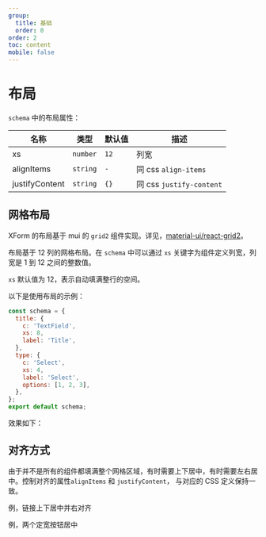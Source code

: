 ```yaml
---
group:
  title: 基础
  order: 0
order: 2
toc: content
mobile: false
---
```



# 布局


`schema` 中的布局属性：

| 名称           | 类型     | 默认值 | 描述                     |
| -------------- | -------- | ------ | ------------------------ |
| xs             | `number` | `12`   | 列宽                     |
| alignItems     | `string` | `-`    | 同 css `align-items`     |
| justifyContent | `string` | `{}`   | 同 css `justify-content` |

## 网格布局

XForm 的布局基于 mui 的 `grid2` 组件实现。详见，[material-ui/react-grid2](https://mui.com/material-ui/react-grid2/)。

布局基于 12 列的网格布局。在 `schema` 中可以通过 `xs` 关键字为组件定义列宽，列宽是 1 到 12 之间的整数值。

`xs` 默认值为 12，表示自动填满整行的空间。

以下是使用布局的示例：

``` js {4,9}
const schema = {
  title: {
    c: 'TextField',
    xs: 8,
    label: 'Title',
  },
  type: {
    c: 'Select',
    xs: 4,
    label: 'Select',
    options: [1, 2, 3],
  },
};
export default schema;
```

效果如下：

<code src="./examples/layout" background="#fff"></code>


## 对齐方式

由于并不是所有的组件都填满整个网格区域，有时需要上下居中，有时需要左右居中。控制对齐的属性`alignItems` 和 `justifyContent`， 与对应的 CSS 定义保持一致。

例，链接上下居中并右对齐

<code src="./examples/layout02" background="#fff"></code>

例，两个定宽按钮居中

<code src="./examples/layout03" background="#fff"></code>
